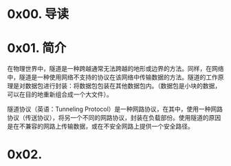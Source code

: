 # 0x00. 导读

# 0x01. 简介

在物理世界中，隧道是一种跨越通常无法跨越的地形或边界的方法。同样，在网络中，隧道是一种使用网络不支持的协议在该网络中传输数据的方法。隧道的工作原理是对数据包进行封装：将数据包包装在其他数据包内。（数据包是小块的数据，可以在目的地重新组合成一个大文件）。

隧道协议（英语：Tunneling Protocol）是一种网路协议，在其中，使用一种网路协议（传送协议），将另一个不同的网路协议，封装在负载部份。使用隧道的原因是在不兼容的网路上传输数据，或在不安全网路上提供一个安全路径。

# 0x02. 